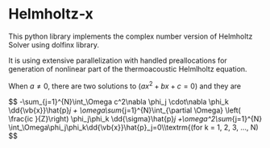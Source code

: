 # Helmholtz-x
This python library implements the complex number version of Helmholtz Solver using dolfinx library.

It is using extensive parallelization with handled preallocations for generation of nonlinear part of the thermoacoustic Helmlholtz equation.

When $a \ne 0$, there are two solutions to $(ax^2 + bx + c = 0)$ and they are 

$$ -\sum_{j=1}^{N}\int_\Omega c^2\nabla \phi_j \cdot\nabla \phi_k \dd{\vb{x}}\hat{p}_j +  \omega\sum_{j=1}^{N}\int_{\partial \Omega} \left( \frac{ic }{Z}\right)  \phi_j\phi_k \dd{\sigma}\hat{p}_j
+\omega^2\sum_{j=1}^{N} \int_\Omega\phi_j\phi_k\dd{\vb{x}}\hat{p}_j=0\\\textrm{(for k = 1, 2, 3, ..., N)  $$
